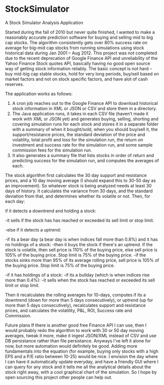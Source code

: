 StockSimulator
==============

A Stock Simulator Analysis Application

Started during the fall of 2010 but never quite finished, I wanted to make a reasonably accurate prediction software for buying and selling mid to big cap stocks. The algorithm consistently gets over 80% success rate on average for big-mid cap stocks from running simulations using stock historical data during Jan 2001 – Aug 2012. This project was not completed due to the recent deprecation of Google Finance API and unreliability of the Yahoo Finance Stock quotes API, basically having no good open source way of getting stock information reliably. The basic concept is not hard – buy mid-big cap stable stocks, hold for very long periods, buy/sell based on market factors and not on stock specific factors, and have alot of cash reserves.

The application works as follows:

1) A cron job reaches out to the Google Finance API to download historical stock information in XML or JSON or CSV and store them in a directory.
2) The Java application runs, it takes in each CSV file (haven’t made it work with XML or JSON yet) and generates buying, selling, shorting and covering simulation runs for each stock and stores it in a separate folder with a summary of when it bought/sold, when you should buy/sell it, the support/resistance prices, the standard deviation of the price and volatility, total profit and loss for the simulation run, the return on investment and success rate for the simulation run, and some sample commission fees for the simulation run.
3) It also generates a summary file that lists stocks in order of return and predicting success for the simulation run, and computes the averages of each.

The stock algorithm first calculates the 30 day support and resistance prices, and a 10 day moving average (I should expand this to 30-50 day as an improvement). So whatever stock is being analyzed needs at least 30 days of history. It calculates the variance from 30 days, and the standard deviation from that, and determines whether its volatile or not.
Then, for each day:

if it detects a downtrend and holding a stock:

  -it sells if the stock has has reached or exceeded its sell limit or stop limit.

-else if it detects a uptrend:

  -if its a bear day (a bear day is when indices fall more than 0.8%) and it has no holdings of a stock:
    -then it buys the stock if there's an uptrend. If the stock is volatile, then sell price is 110% of the buying price, else sell price is 105% of the buying price. Stop limit is 75% of the buying price.
    -if the stocks sinks more than 95% of its average rolling price, sell price is 105% of the buying price. Stop limit is 75% of the buying price.

  -if it has holdings of a stock:
    -if its a bullday (which is when indices rise more than 0.4%):
       -it sells when the stock has reached or exceeded its sell limit or stop limit.

Then it recalculates the rolling averages for 10-days, computes if its a downtrend (down for more than 5 days consecutively), or uptrend (up for more than 5 days consecutively), recalculates support and resistance prices, and calculates the volatility, P&L, ROI, Success rate and Commission.

Future plans
If there is another good free Finance API I can use, then I would probably redo the algorithm to work with 30 or 50 day moving averages, tweak it more, make it ingest JSON/XML instead of CSV and use DB persistance rather than file persistance. Anyways I’ve left it alone for now, but more automation would definitely be good. Adding more fundamentals into the equation (for example, buying only stocks with a high EPS and a P/E ratio between 10-25) would be nice. I envision the day where I can have it automatically update everyday, and have a friendly GUI where I can query for any stock and it tells me all the analytical details about the stock right away, with a cool graphical chart of the simulation. So I hope by open sourcing this project other people can help out.